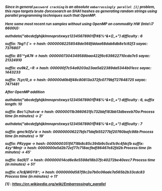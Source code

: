 <small><b><i>Since in general `password cracking` is an absolute `embarrassingly parallel [1]` problem, this repo targets brute-forcesearch on SHA1 hashes as generating random strings using parallel programming techniques such that OpenMP.

Here some most recent run samples without using OpenMP on commodity HW (Intel i7 6600U):

authdata("abcdefghijklmnoprstxwyz1234567890!@#$%^&*()_+")
difficulty : 6

suffix: ?bg?:[`= ->	 hash: 00000082258548de568fddaa68dab8db8e1c92f3
sayac: 7376807

suffix: B5'*yA7# ->	 hash: 0000007304349588baa422f6c639822710cda7e5
sayac: 21324910

suffix: eu9kZ_~R ->	 hash: 000000f7c54a9203a23aa5d22389da5344b01ecc
sayac: 1443233

suffix: 7Lyr/0_o ->	 hash: 000000d0b8f48c80813a372fc0779bf727848725
sayac: 7471481

After OpenMP addition

authdata("abcdefghijklmnoprstxwyz1234567890!@#$%^&*()_+")
difficulty : 6, suffix length: 10

suffix: Bec%[hut<w ->    hash: 00000011b3660631fc732bbf183bb13dbeeeb70a
Process time (in minutes) -> 2′


authdata("abcdefghijklmnoprstxwyz1234567890!@#$%^&*()_+")
difficulty : 7

suffix: gmc!k0fu'a ->    hash: 000000006227bfe71dafb55277bf20760bafc98b
Process time (in minutes) -> 19′

suffix: PRzygw ->  hash: 0000000351f4718b8c85c394b9c5cd1c9c4fdcfb
suffix: 4zy^Mmjr ->	 hash: 0000000a5d2b72ef77c718acfbdf86467e82fd2b
Process time (in minutes) -> 45′

suffix: Sa(9]T ->        hash: 000000014cd6e8e5598d18b37fc40272be40eec7
Process time (in minutes) -> 51′

suffix: e7e$jWGY8^;  ->  hash: 0000000d587f8c2a7b0c06ade7a565b2b33cdc83
Process time (in minutes) -> 11′


[1] : <u>https://en.wikipedia.org/wiki/Embarrassingly_parallel</u></i><b><small><br>


